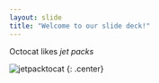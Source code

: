 ```yaml
---
layout: slide
title: "Welcome to our slide deck!"
---
```


Octocat likes _jet packs_


![jetpacktocat](https://octodex.github.com/images/jetpacktocat.png)
{: .center}
